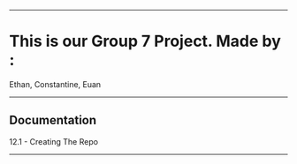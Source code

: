 
___

# This is our Group 7 Project. Made by :
Ethan, Constantine, Euan

<dl>
  <dt>  </dt>
</dl>

___

## Documentation
12.1 - Creating The Repo

___




